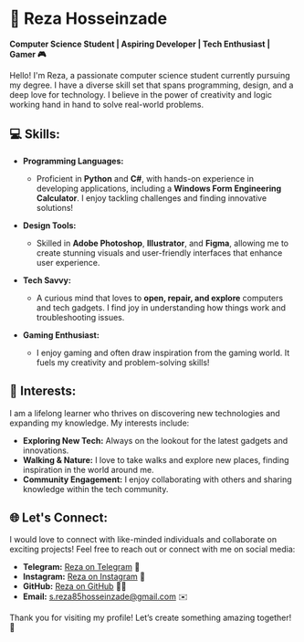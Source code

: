 # 🌟 Reza Hosseinzade 

**Computer Science Student | Aspiring Developer | Tech Enthusiast | Gamer 🎮**

Hello! I'm Reza, a passionate computer science student currently pursuing my degree. I have a diverse skill set that spans programming, design, and a deep love for technology. I believe in the power of creativity and logic working hand in hand to solve real-world problems.

## 💻 Skills:
- **Programming Languages:** 
  - Proficient in **Python** and **C#**, with hands-on experience in developing applications, including a **Windows Form Engineering Calculator**. I enjoy tackling challenges and finding innovative solutions!
  
- **Design Tools:** 
  - Skilled in **Adobe Photoshop**, **Illustrator**, and **Figma**, allowing me to create stunning visuals and user-friendly interfaces that enhance user experience.

- **Tech Savvy:** 
  - A curious mind that loves to **open, repair, and explore** computers and tech gadgets. I find joy in understanding how things work and troubleshooting issues.

- **Gaming Enthusiast:** 
  - I enjoy gaming and often draw inspiration from the gaming world. It fuels my creativity and problem-solving skills!

## 🌱 Interests:
I am a lifelong learner who thrives on discovering new technologies and expanding my knowledge. My interests include:
- **Exploring New Tech:** Always on the lookout for the latest gadgets and innovations.
- **Walking & Nature:** I love to take walks and explore new places, finding inspiration in the world around me.
- **Community Engagement:** I enjoy collaborating with others and sharing knowledge within the tech community.

## 🌐 Let's Connect:
I would love to connect with like-minded individuals and collaborate on exciting projects! Feel free to reach out or connect with me on social media:

- **Telegram:** [Reza on Telegram](https://www.t.me/Rech_hz) 📱
- **Instagram:** [Reza on Instagram](https://www.instagram.com/reza_w.e?igsh=dzdqdGNlMDcxOTU3) 📸
- **GitHub:** [Reza on GitHub](https://www.github.com/Reza-we) 🐱‍💻
- **Email:** [s.reza85hosseinzade@gmail.com](mailto:s.reza85hosseinzade@gmail.com) ✉️

Thank you for visiting my profile! Let’s create something amazing together! 🚀
